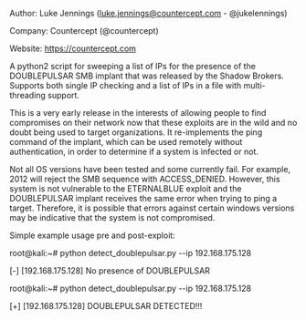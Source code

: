 Author: Luke Jennings (luke.jennings@countercept.com - @jukelennings)

Company: Countercept (@countercept)

Website: https://countercept.com


A python2 script for sweeping a list of IPs for the presence of the DOUBLEPULSAR SMB implant that was released by the Shadow Brokers. Supports both single IP checking and a list of IPs in a file with multi-threading support. 

This is a very early release in the interests of allowing people to find compromises on their network now that these exploits are in the wild and no doubt being used to target organizations. It re-implements the ping command of the implant, which can be used remotely without authentication, in order to determine if a system is infected or not.

Not all OS versions have been tested and some currently fail. For example, 2012 will reject the SMB sequence with ACCESS_DENIED. However, this system is not vulnerable to the ETERNALBLUE exploit and the DOUBLEPULSAR implant receives the same error when trying to ping a target. Therefore, it is possible that errors against certain windows versions may be indicative that the system is not compromised.

Simple example usage pre and post-exploit:

root@kali:~# python detect_doublepulsar.py --ip 192.168.175.128

[-] [192.168.175.128] No presence of DOUBLEPULSAR


root@kali:~# python detect_doublepulsar.py --ip 192.168.175.128

[+] [192.168.175.128] DOUBLEPULSAR DETECTED!!!
